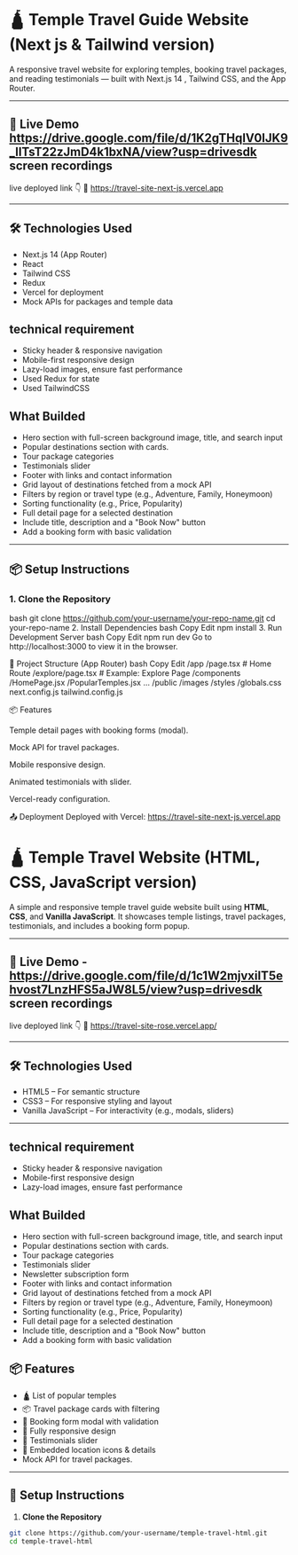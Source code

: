 # 🛕 Temple Travel Guide Website (Next js & Tailwind version)

A responsive travel website for exploring temples, booking travel packages, and reading testimonials — built with Next.js 14 , Tailwind CSS, and the App Router.

---

## 🚀 Live Demo https://drive.google.com/file/d/1K2gTHqIV0IJK9_lITsT22zJmD4k1bxNA/view?usp=drivesdk screen recordings

live deployed link 👇
🔗 https://travel-site-next-js.vercel.app

---

## 🛠️ Technologies Used

- Next.js 14 (App Router)
- React
- Tailwind CSS
- Redux
- Vercel for deployment
- Mock APIs for packages and temple data
  


## technical requirement
- Sticky header & responsive navigation
- Mobile-first responsive design
- Lazy-load images, ensure fast performance
- Used Redux for state
- Used TailwindCSS


## What Builded
- Hero section with full-screen background image, title, and search input
- Popular destinations section with cards.
- Tour package categories
- Testimonials slider
- Footer with links and contact information
- Grid layout of destinations fetched from a mock API
- Filters by region or travel type (e.g., Adventure, Family, Honeymoon)
- Sorting functionality (e.g., Price, Popularity)
- Full detail page for a selected destination
- Include title, description and a "Book Now" button
- Add a booking form with basic validation


---

## 📦 Setup Instructions

### 1. Clone the Repository
bash
git clone https://github.com/your-username/your-repo-name.git
cd your-repo-name
2. Install Dependencies
bash
Copy
Edit
npm install
3. Run Development Server
bash
Copy
Edit
npm run dev
Go to http://localhost:3000 to view it in the browser.

📁 Project Structure (App Router)
bash
Copy
Edit
/app
  /page.tsx           # Home Route
  /explore/page.tsx   # Example: Explore Page
/components
  /HomePage.jsx
  /PopularTemples.jsx
  ...
/public
  /images
/styles
  /globals.css
next.config.js
tailwind.config.js




📦 Features

Temple detail pages with booking forms (modal).

Mock API for travel packages.

Mobile responsive design.

Animated testimonials with slider.

Vercel-ready configuration.

📤 Deployment
Deployed with Vercel: https://travel-site-next-js.vercel.app



# 🛕 Temple Travel Website (HTML, CSS, JavaScript version)

A simple and responsive temple travel guide website built using **HTML**, **CSS**, and **Vanilla JavaScript**. It showcases temple listings, travel packages, testimonials, and includes a booking form popup.

---

## 🚀 Live Demo -  https://drive.google.com/file/d/1c1W2mjvxiIT5ehvost7LnzHFS5aJW8L5/view?usp=drivesdk  screen recordings

live deployed link 👇
🔗 https://travel-site-rose.vercel.app/

---

## 🛠️ Technologies Used

- HTML5 – For semantic structure
- CSS3 – For responsive styling and layout
- Vanilla JavaScript – For interactivity (e.g., modals, sliders)

---

## technical requirement
- Sticky header & responsive navigation
- Mobile-first responsive design
- Lazy-load images, ensure fast performance
  


## What Builded
- Hero section with full-screen background image, title, and search input
- Popular destinations section with cards.
- Tour package categories
- Testimonials slider
- Newsletter subscription form
- Footer with links and contact information
- Grid layout of destinations fetched from a mock API
- Filters by region or travel type (e.g., Adventure, Family, Honeymoon)
- Sorting functionality (e.g., Price, Popularity)
- Full detail page for a selected destination
- Include title, description and a "Book Now" button
- Add a booking form with basic validation


## 📦 Features

- 🛕 List of popular temples
- 📦 Travel package cards with filtering
- 🧾 Booking form modal with validation
- 📱 Fully responsive design
- 💬 Testimonials slider
- 📍 Embedded location icons & details
-   Mock API for travel packages.

  


---

## 📄 Setup Instructions

1. **Clone the Repository**
```bash
git clone https://github.com/your-username/temple-travel-html.git
cd temple-travel-html





